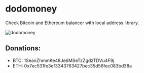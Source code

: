 # dodomoney

Check Bitcoin and Ethereum balancer with local address library.

![dodomoney](data/dodomoney.png)

## Donations:

- BTC: 1SeanZhmmKe48Je6MSeTzZgdzTDVu4F9j
- ETH: 0x7ec531fe3ef3343763427bec35d56fec083bd38a
